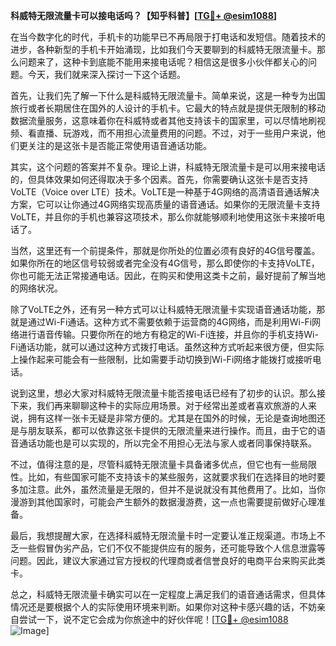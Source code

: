 **科威特无限流量卡可以接电话吗？【知乎科普】[[TG💪+ @esim1088](https://t.me/s/esim1088)]**

在当今数字化的时代，手机卡的功能早已不再局限于打电话和发短信。随着技术的进步，各种新型的手机卡开始涌现，比如我们今天要聊到的科威特无限流量卡。那么问题来了，这种卡到底能不能用来接电话呢？相信这是很多小伙伴都关心的问题。今天，我们就来深入探讨一下这个话题。

首先，让我们先了解一下什么是科威特无限流量卡。简单来说，这是一种专为出国旅行或者长期居住在国外的人设计的手机卡。它最大的特点就是提供无限制的移动数据流量服务，这意味着你在科威特或者其他支持该卡的国家里，可以尽情地刷视频、看直播、玩游戏，而不用担心流量费用的问题。不过，对于一些用户来说，他们更关注的是这张卡是否能正常使用语音通话功能。

其实，这个问题的答案并不复杂。理论上讲，科威特无限流量卡是可以用来接电话的，但具体效果如何还得取决于多个因素。首先，你需要确认这张卡是否支持VoLTE（Voice over LTE）技术。VoLTE是一种基于4G网络的高清语音通话解决方案，它可以让你通过4G网络实现高质量的语音通话。如果你的无限流量卡支持VoLTE，并且你的手机也兼容这项技术，那么你就能够顺利地使用这张卡来接听电话了。

当然，这里还有一个前提条件，那就是你所处的位置必须有良好的4G信号覆盖。如果你所在的地区信号较弱或者完全没有4G信号，那么即使你的卡支持VoLTE，你也可能无法正常接通电话。因此，在购买和使用这类卡之前，最好提前了解当地的网络状况。

除了VoLTE之外，还有另一种方式可以让科威特无限流量卡实现语音通话功能，那就是通过Wi-Fi通话。这种方式不需要依赖于运营商的4G网络，而是利用Wi-Fi网络进行语音传输。只要你所在的地方有稳定的Wi-Fi连接，并且你的手机支持Wi-Fi通话功能，就可以通过这种方式拨打电话。虽然这种方式听起来很方便，但实际上操作起来可能会有一些限制，比如需要手动切换到Wi-Fi网络才能拨打或接听电话。

说到这里，想必大家对科威特无限流量卡能否接电话已经有了初步的认识。那么接下来，我们再来聊聊这种卡的实际应用场景。对于经常出差或者喜欢旅游的人来说，拥有这样一张卡无疑是非常方便的。尤其是在国外的时候，无论是查询地图还是与朋友联系，都可以依靠这张卡提供的无限流量来进行操作。而且，由于它的语音通话功能也是可以实现的，所以完全不用担心无法与家人或者同事保持联系。

不过，值得注意的是，尽管科威特无限流量卡具备诸多优点，但它也有一些局限性。比如，有些国家可能不支持该卡的某些服务，这就要求我们在选择目的地时要多加注意。此外，虽然流量是无限的，但并不是说就没有其他费用了。比如，当你漫游到其他国家时，可能会产生额外的数据漫游费，这一点也需要提前做好心理准备。

最后，我想提醒大家，在选择科威特无限流量卡时一定要认准正规渠道。市场上不乏一些假冒伪劣产品，它们不仅不能提供应有的服务，还可能导致个人信息泄露等问题。因此，建议大家通过官方授权的代理商或者信誉良好的电商平台来购买此类卡。

总之，科威特无限流量卡确实可以在一定程度上满足我们的语音通话需求，但具体情况还是要根据个人的实际使用环境来判断。如果你对这种卡感兴趣的话，不妨亲自尝试一下，说不定它会成为你旅途中的好伙伴呢！[[TG💪+ @esim1088](https://t.me/s/esim1088) ![Image](https://i.postimg.cc/4NQfJmqS/Snipaste-2025-05-13-00-14-12.png)]